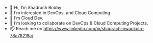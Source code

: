- 👋 Hi, I’m Shadrach Bobby
- 👀 I’m interested in DevOps, and Cloud Computing
- 🌱 I’m Cloud Dev.
- 💞️ I’m looking to collaborate on DevOps & Cloud Computing Projects.
- 📫 Reach me on https://www.linkedin.com/in/shadrach-nwaokolo-78a78218a/

<!---
Big-sheds/Big-sheds is a ✨ special ✨ repository because its `README.md` (this file) appears on your GitHub profile.
You can click the Preview link to take a look at your changes.
--->
